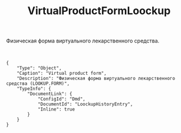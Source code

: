 ﻿---
layout: default
title: VirtualProductFormLoockup
position: 5
categories: 
tags: 
---

Физическая форма виртуального лекарственного средства.

 

```
{
	"Type": "Object",
	"Caption": "Virtual product form",
	"Description": "Физическая форма виртуального лекарственного средства (LOOKUP.FORM)",
	"TypeInfo": {
		"DocumentLink": {
			"ConfigId": "Dmd",
			"DocumentId": "LoockupHistoryEntry",
			"Inline": true
		}
	}
}
```

 

 

